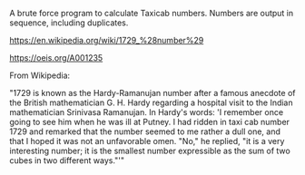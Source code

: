 A brute force program to calculate Taxicab numbers.  Numbers are
output in sequence, including duplicates.

https://en.wikipedia.org/wiki/1729_%28number%29

https://oeis.org/A001235

From Wikipedia:

"1729 is known as the Hardy-Ramanujan number after a famous anecdote of the British mathematician
G. H. Hardy regarding a hospital visit to the Indian mathematician Srinivasa Ramanujan. In Hardy's words:
'I remember once going to see him when he was ill at Putney. I had ridden in taxi cab number 1729
and remarked that the number seemed to me rather a dull one, and that I hoped it was not an
unfavorable omen. "No," he replied, "it is a very interesting number; it is the smallest number
expressible as the sum of two cubes in two different ways."'"

